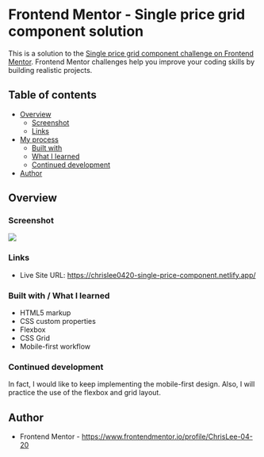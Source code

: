 # Frontend Mentor - Single price grid component solution

This is a solution to the [Single price grid component challenge on Frontend Mentor](https://www.frontendmentor.io/challenges/single-price-grid-component-5ce41129d0ff452fec5abbbc). Frontend Mentor challenges help you improve your coding skills by building realistic projects. 

## Table of contents

- [Overview](#overview)
  - [Screenshot](#screenshot)
  - [Links](#links)
- [My process](#my-process)
  - [Built with](#built-with)
  - [What I learned](#what-i-learned)
  - [Continued development](#continued-development)
- [Author](#author)

## Overview

### Screenshot

![](./screenshot.jpg)

### Links

- Live Site URL: https://chrislee0420-single-price-component.netlify.app/

### Built with / What I learned

- HTML5 markup
- CSS custom properties
- Flexbox
- CSS Grid
- Mobile-first workflow

### Continued development

In fact, I would like to keep implementing the mobile-first design. 
Also, I will practice the use of the flexbox and grid layout.

## Author

- Frontend Mentor - https://www.frontendmentor.io/profile/ChrisLee-04-20
